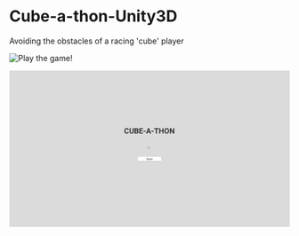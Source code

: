 # Cube-a-thon-Unity3D
Avoiding the obstacles of a racing 'cube' player

![Play the game!](https://justpanthering.github.io/Cube-a-thon-Unity3D/)

![Alt Text](https://github.com/justpanthering/Cube-a-thon-Unity3D/blob/master/Cube-a-thon-3D/Gameplay.gif)
